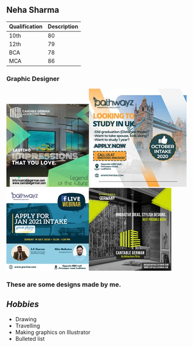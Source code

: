 ## Neha Sharma

| Qualification | Description |
|---------------|-------------|
| 10th          | 80          |
| 12th          | 79          |
| BCA           | 78          |
| MCA           | 86          |

### Graphic Designer
![Display picture](photos/1.jpeg)![Display picture](photos/2.jpeg)![Display picture](photos/3.jpeg)![Display picture](photos/4.jpeg)

### These are some designs made by me.

## *Hobbies*

- Drawing
- Travelling
- Making graphics on Illustrator
- Bulleted list